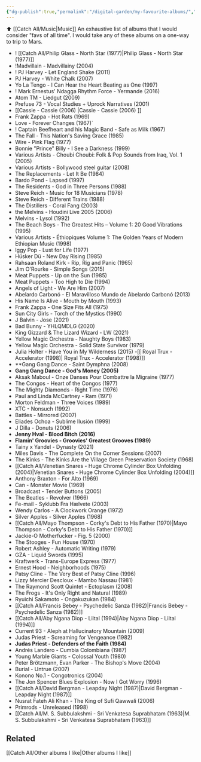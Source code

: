```yaml
---
{"dg-publish":true,"permalink":"/digital-garden/my-favourite-albums/","tags":["music","list"],"updated":"2023-12-06T14:53:27.185-07:00"}
---
```


⬆️ [[Catch All/Music\|Music]]
An exhaustive list of albums that I would consider "favs of all time". 
I would take any of these albums on a one-way to trip to Mars. 

- ! [[Catch All/Philip Glass - North Star (1977)\|Philip Glass - North Star (1977)]]
-  !Madvillain - Madvillainy (2004)
- ! PJ Harvey - Let England Shake (2011)
- PJ Harvey - White Chalk (2007)
- Yo La Tengo - I Can Hear the Heart Beating as One (1997)
- ! Mark Ernestus' Ndagga Rhythm Force - Yermande (2016)
- Atom TM - Liedgut (2009) 
- Prefuse 73 - Vocal Studies + Uprock Narratives (2001) 
- [[Cassie - Cassie (2006) \|Cassie - Cassie (2006) ]]
- Frank Zappa - Hot Rats (1969) 
- Love - Forever Changes (1967)`
- ! Captain Beefheart and his Magic Band - Safe as Milk (1967)
- The Fall - This Nation's Saving Grace (1985)
- Wire - Pink Flag (1977)
- Bonnie "Prince" Billy - I See a Darkness (1999)
- Various Artists - Choubi Choubi: Folk & Pop Sounds from Iraq, Vol. 1 (2005)
- Various Artists - Bollywood steel guitar (2008)
- The Replacements - Let It Be (1984)
- Bardo Pond - Lapsed (1997)
- The Residents - God in Three Persons (1988)
- Steve Reich - Music for 18 Musicians (1978)
- Steve Reich - Different Trains (1988)
- The Distillers - Coral Fang (2003)
- the Melvins - Houdini Live 2005 (2006)
- Melvins - Lysol (1992)
- The Beach Boys - The Greatest Hits – Volume 1: 20 Good Vibrations (1995)
- Various Artists - Éthiopiques Volume 1: The Golden Years of Modern Ethiopian Music (1998)
- Iggy Pop - Lust for Life (1977)
- Hüsker Dü - New Day Rising (1985)
- Rahsaan Roland Kirk - Rip, Rig and Panic (1965)
- Jim O'Rourke - Simple Songs (2015)
- Meat Puppets - Up on the Sun (1985)
- Meat Puppets - Too High to Die (1994)
- Angels of Light - We Are Him (2007)
- Abelardo Carbonó - El Maravilloso Mundo de Abelardo Carbonó (2013)
- His Name Is Alive - Mouth by Mouth (1993)
- Frank Zappa - One Size Fits All (1975)
- Sun City Girls - Torch of the Mystics (1990)
- J Balvin - Jose (2021)
- Bad Bunny - YHLQMDLG (2020)
- King Gizzard & The Lizard Wizard - LW (2021)
- Yellow Magic Orchestra - Naughty Boys (1983)
- Yellow Magic Orchestra - Solid State Survivor (1979)
- Julia Holter - Have You in My Wilderness (2015)
-[[ Royal Trux - Accelerator (1998)\| Royal Trux - Accelerator (1998)]]
- **Gang Gang Dance - Saint Dymphna (2008)
- **Gang Gang Dance - God's Money (2005)**
- Aksak Maboul - Onze Danses Pour Combattre la Migraine (1977)
- The Congos - Heart of the Congos (1977)
- The Mighty Diamonds - Right Time (1976)
- Paul and Linda McCartney - Ram (1971)
- Morton Feldman - Three Voices (1989)
- XTC - Nonsuch (1992)
- Battles - Mirrored (2007)
- Eliades Ochoa - Sublime Ilusión (1999)
- J Dilla - Donuts (2006)
- **Jenny Hval - Blood Bitch (2016)**
- **Flamin' Groovies - Groovies' Greatest Grooves (1989)**
- Tainy x Yandel - Dynasty (2021)
- Miles Davis - The Complete On the Corner Sessions (2007)
- The Kinks - The Kinks Are the Village Green Preservation Society (1968)
- [[Catch All/Venetian Snares - Huge Chrome Cylinder Box Unfolding (2004)\|Venetian Snares - Huge Chrome Cylinder Box Unfolding (2004)]]
- Anthony Braxton - For Alto (1969)
- Can - Monster Movie (1969)
- Broadcast - Tender Buttons (2005)
- The Beatles - Revolver (1966)
- Fe-mail - Syklubb Fra Hælvete (2003)
- Wendy Carlos - A Clockwork Orange (1972)
- Silver Apples - Silver Apples (1968)
- [[Catch All/Mayo Thompson - Corky's Debt to His Father (1970)\|Mayo Thompson - Corky's Debt to His Father (1970)]]
- Jackie-O Motherfucker - Fig. 5 (2000)
- The Stooges - Fun House (1970)
- Robert Ashley - Automatic Writing (1979)
- GZA - Liquid Swords (1995)
- Kraftwerk - Trans-Europe Express (1977)
- Ernest Hood - Neighborhoods (1975)
- Patsy Cline - The Very Best of Patsy Cline (1996)
- Lizzy Mercier Descloux - Mambo Nassau (1981)
- The Raymond Scott Quintet - Ectoplasm (2008)
- The Frogs - It's Only Right and Natural (1989)
- Ryuichi Sakamoto - Ongakuzukan (1984)
- [[Catch All/Francis Bebey - Psychedelic Sanza (1982)\|Francis Bebey - Psychedelic Sanza (1982)]]
- [[Catch All/Aby Ngana Diop - Liital (1994)\|Aby Ngana Diop - Liital (1994)]]
- Current 93 - Aleph at Hallucinatory Mountain (2009)
- Judas Priest - Screaming for Vengeance (1982)
- **Judas Priest - Defenders of the Faith (1984)**
- Andrés Landero - Cumbia Colombiana (1987)
- Young Marble Giants - Colossal Youth (1980)
- Peter Brötzmann, Evan Parker - The Bishop's Move (2004)
- Burial - Untrue (2007)
- Konono No.1 - Congotronics (2004)
- The Jon Spencer Blues Explosion - Now I Got Worry (1996)
- [[Catch All/David Bergman - Leapday Night (1987)\|David Bergman - Leapday Night (1987)]]
- Nusrat Fateh Ali Khan - The King of Sufi Qawwali (2006)
- Primrods - Unreleased (1998)
- [[Catch All/M. S. Subbulakshmi - Sri Venkatesa Suprabhatam (1963)\|M. S. Subbulakshmi - Sri Venkatesa Suprabhatam (1963)]]

## Related
[[Catch All/Other albums I like\|Other albums I like]]
